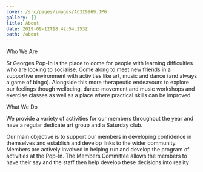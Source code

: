 ```yaml
---
cover: /src/pages/images/AC3I9969.JPG
gallery: []
title: About
date: 2019-09-12T18:42:54.253Z
path: /about
---
```

Who We Are

St Georges Pop-In is the place to come for people with learning difficulties who are looking to socialise. Come along to meet new friends in a supportive environment with activities like art, music and dance (and always a game of bingo). Alongside this more therapeutic endeavours to explore our feelings though wellbeing, dance-movement and music workshops and exercise classes as well as a place where practical skills can be improved 



What We Do

We provide a variety of activities for our members throughout the year and have a regular dedicate art group and a Saturday club.

Our main objective is to support our members in developing confidence in themselves and establish and develop links to the wider community. Members are actively involved in helping run and develop the program of activities at the Pop-In. The Members Committee allows the members to have their say and the staff then help develop these decisions into reality
